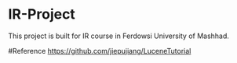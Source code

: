 # IR-Project
This project is built for IR course in Ferdowsi University of Mashhad. 

#Reference https://github.com/jiepujiang/LuceneTutorial

